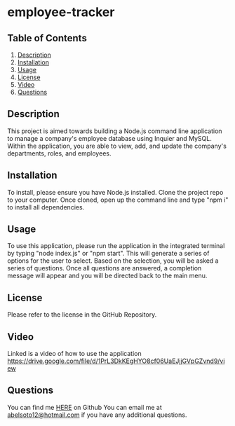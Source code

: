 # employee-tracker

## Table of Contents
1. [Description](#description)
2. [Installation](#installation)
3. [Usage](#usage)
4. [License](#license)
5. [Video](#video)
6. [Questions](#questions)

## Description
This project is aimed towards building a Node.js command line application to manage a company's employee database using Inquier and MySQL. Within the application, you are able to view, add, and update the company's departments, roles, and employees.

## Installation
To install, please ensure you have Node.js installed. Clone the project repo to your computer. Once cloned, open up the command line and type "npm i" to install all dependencies.

## Usage 
To use this application, please run the application in the integrated terminal by typing "node index.js" or "npm start". This will generate a series of options for the user to select. Based on the selection, you will be asked a series of questions. Once all questions are answered, a completion message will appear and you will be directed back to the main menu.

## License 
Please refer to the license in the GitHub Repository.

## Video 
Linked is a video of how to use the application https://drive.google.com/file/d/1PrL3DkKEgHYO8cf06UaEJjjGVpGZvnd9/view 

## Questions 
You can find me [HERE](https://github.com/asoto225) on Github
You can email me at abelsoto12@hotmail.com if you have any additional questions.
